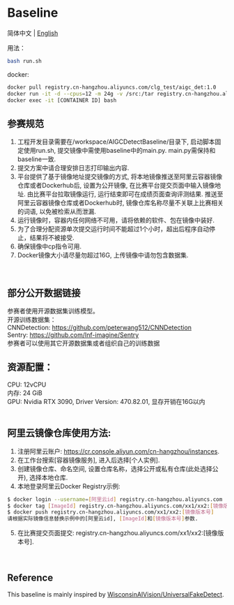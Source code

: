 # Baseline

简体中文 | [English](README_en.md)

用法：
```bash
bash run.sh
```

docker: <br/>
```bash
docker pull registry.cn-hangzhou.aliyuncs.com/clg_test/aigc_det:1.0
docker run -it -d --cpus=12 -m 24g -v /src:/tar registry.cn-hangzhou.aliyuncs.com/clg_test/aigc_det:1.0
docker exec -it [CONTAINER ID] bash
```


## 参赛规范 <br/>
1) 工程开发目录需要在/workspace/AIGCDetectBaseline/目录下, 启动脚本固定使用run.sh, 提交镜像中需使用baseline中的main.py. main.py需保持和baseline一致. <br/>
2) 提交方案中请合理安排日志打印输出内容.<br/>
3) 平台提供了基于镜像地址提交镜像的方式, 将本地镜像推送至阿里云容器镜像仓库或者Dockerhub后, 设置为公开镜像, 在比赛平台提交页面中输入镜像地址. 由比赛平台拉取镜像运行, 运行结束即可在成绩页面查询评测结果. 推送至阿里云容器镜像仓库或者Dockerhub时, 镜像仓库名称尽量不关联上比赛相关的词语, 以免被检索从而泄漏.<br/>
4) 运行镜像时，容器内任何网络不可用，请将依赖的软件、包在镜像中装好. <br/>
5) 为了合理分配资源单次提交运行时间不能超过1个小时，超出后程序自动停止，结果将不被接受.<br/>
6) 确保镜像中cp指令可用.<br/>
7) Docker镜像大小请尽量勿超过16G, 上传镜像中请勿包含数据集.<br/>
<br/>


## 部分公开数据链接
参赛者使用开源数据集训练模型。<br/>
开源训练数据集：<br/>
CNNDetection: https://github.com/peterwang512/CNNDetection <br/>
Sentry: https://github.com/Inf-imagine/Sentry <br/>
参赛者可以使用其它开源数据集或者组织自己的训练数据 <br/>


## 资源配置：<br/>
CPU: 12vCPU <br/>
内存: 24 GiB <br/>
GPU: Nvidia RTX 3090, Driver Version: 470.82.01, 显存开销在16G以内 <br/>
<br/>


## 阿里云镜像仓库使用方法:<br/>
1) 注册阿里云账户: https://cr.console.aliyun.com/cn-hangzhou/instances. <br/>
2) 在工作台搜索[容器镜像服务], 进入后选择[个人实例]. <br/>
3) 创建镜像仓库、命名空间, 设置仓库名称，选择公开或私有仓库(此处选择公开),  选择本地仓库. <br/>
4) 本地登录阿里云Docker Registry示例: <br/>
```bash
$ docker login --username=[阿里云id] registry.cn-hangzhou.aliyuncs.com
$ docker tag [ImageId] registry.cn-hangzhou.aliyuncs.com/xx1/xx2:[镜像版本号]
$ docker push registry.cn-hangzhou.aliyuncs.com/xx1/xx2:[镜像版本号]
请根据实际镜像信息替换示例中的[阿里云id], [ImageId]和[镜像版本号]参数.
```
5) 在比赛提交页面提交: registry.cn-hangzhou.aliyuncs.com/xx1/xx2:[镜像版本号].
<br/>

## Reference <br/>
This baseline is mainly inspired by [WisconsinAIVision/UniversalFakeDetect](https://github.com/WisconsinAIVision/UniversalFakeDetect).
<br/>